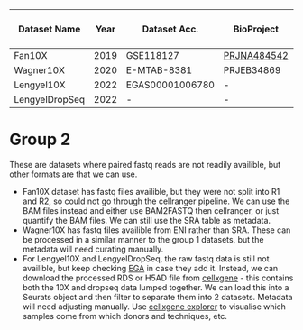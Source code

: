 | Dataset Name   | Year | Dataset Acc.    | BioProject                                                         | Paper URL                                                                                       | No. of Samples | Number of Cells | Number of cell types |
| -------------- | ---- | --------------- | ------------------------------------------------------------------ | ----------------------------------------------------------------------------------------------- | -------------- | --------------- | -------------------- |
| Fan10X         | 2019 | GSE118127       | [PRJNA484542](https://www.ncbi.nlm.nih.gov/bioproject/PRJNA484542) | [nature](https://www.nature.com/articles/s41467-019-11036-9)                                    | 31             | 20,676          | 19                   |
| Wagner10X      | 2020 | E-MTAB-8381     | PRJEB34869                                                         | [nature](https://www.nature.com/articles/s41467-020-14936-3)                                    | 4              | 12,160          | 6                    |
| Lengyel10X     | 2022 | EGAS00001006780 | \-                                                                 | [sciencedirect](https://www.sciencedirect.com/science/article/pii/S2211124722017302?via%3Dihub) | 4              | 22,332          | 6                    |
| LengyelDropSeq | 2022 | \-              | \-                                                                 | [sciencedirect](https://www.sciencedirect.com/science/article/pii/S2211124722017302?via%3Dihub) | 2              | 3,802           | 6                    |
# Group 2
These are datasets where paired fastq reads are not readily availible, but other formats are that we can use.

- Fan10X dataset has fastq files availible, but they were not split into R1 and R2, so could not go through the cellranger pipeline. We can use the BAM files instead and either use BAM2FASTQ then cellranger, or just quantify the BAM files. We can still use the SRA table as metadata.
- Wagner10X has fastq files availible from ENI rather than SRA. These can be processed in a similar manner to the group 1 datasets, but the metadata will need curating manually.
- For Lengyel10X and LengyelDropSeq, the raw fastq data is still not availible, but keep checking [EGA](https://ega-archive.org/datasets/EGAD00001010076) in case they add it. Instead, we can download the processed RDS or H5AD file from [cellxgene](https://cellxgene.cziscience.com/collections/d36ca85c-3e8b-444c-ba3e-a645040c6185) - this contains both the 10X and dropseq data lumped together. We can load this into a Seurats object and then filter to separate them into 2 datasets. Metadata will need adjusting manually. Use [cellxgene explorer](https://cellxgene.cziscience.com/e/d1207c81-7309-43a7-a5a0-f4283670b62b.cxg/) to visualise which samples come from which donors and techniques, etc.
